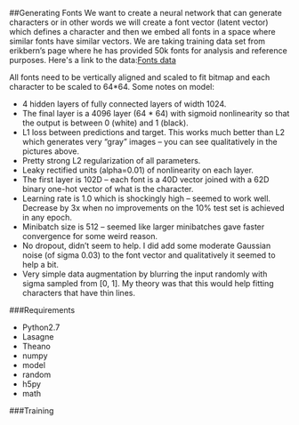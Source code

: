 ##Generating Fonts
We want to create a neural network that can generate characters or in other words we will create a font vector (latent vector) which defines a character and then we embed all fonts in a space where similar fonts have similar vectors.
We are taking training data set from erikbern’s page where he has provided 50k fonts for analysis and reference purposes.
Here's a link to the data:[Fonts data](https://drive.google.com/file/d/0B0GtwTQ6IF9AU3NOdzFzUWZ0aDQ/view)

All fonts need to be vertically aligned and scaled to fit bitmap and each character to be scaled to 64*64. 
Some notes on model:
- 4 hidden layers of fully connected layers of width 1024.
- The final layer is a 4096 layer (64 * 64) with sigmoid nonlinearity so that the output is between 0 (white) and 1 (black).
- L1 loss between predictions and target. This works much better than L2 which generates very “gray” images – you can see qualitatively in the pictures above.
- Pretty strong L2 regularization of all parameters.
- Leaky rectified units (alpha=0.01) of nonlinearity on each layer.
- The first layer is 102D – each font is a 40D vector joined with a 62D binary one-hot vector of what is the character.
- Learning rate is 1.0 which is shockingly high – seemed to work well. Decrease by 3x when no improvements on the 10% test set is achieved in any epoch.
- Minibatch size is 512 – seemed like larger minibatches gave faster convergence for some weird reason.
- No dropout, didn’t seem to help. I did add some moderate Gaussian noise (of sigma 0.03) to the font vector and qualitatively it seemed to help a bit.
- Very simple data augmentation by blurring the input randomly with sigma sampled from [0, 1]. My theory was that this would help fitting characters that have thin lines.

###Requirements
- Python2.7
- Lasagne
- Theano
- numpy
- model
- random
- h5py
- math

###Training
